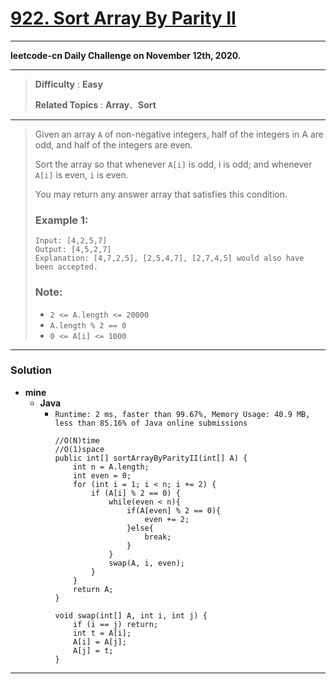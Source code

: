 # [922. Sort Array By Parity II](https://leetcode.com/problems/sort-array-by-parity-ii/)

---

**leetcode-cn Daily Challenge on November 12th, 2020.**

---

> **Difficulty** : **Easy**
>
> **Related Topics** : **Array**、**Sort**

---

> Given an array `A` of non-negative integers, half of the integers in A are odd, and half of the integers are even.
>
> Sort the array so that whenever `A[i]` is odd, i is odd; and whenever `A[i]` is even, `i` is even.
>
> You may return any answer array that satisfies this condition.
>
>
>
> ### Example 1:
> ```
> Input: [4,2,5,7]
> Output: [4,5,2,7]
> Explanation: [4,7,2,5], [2,5,4,7], [2,7,4,5] would also have been accepted.
> ```
>
> ### Note:
> * `2 <= A.length <= 20000`
> * `A.length % 2 == 0`
> * `0 <= A[i] <= 1000`


---


### Solution
* **mine**
  * **Java**
    * `Runtime: 2 ms, faster than 99.67%, Memory Usage: 40.9 MB, less than 85.16% of Java online submissions`
      ```
      //O(N)time
      //O(1)space
      public int[] sortArrayByParityII(int[] A) {
          int n = A.length;
          int even = 0;
          for (int i = 1; i < n; i += 2) {
              if (A[i] % 2 == 0) {
                  while(even < n){
                      if(A[even] % 2 == 0){
                          even += 2;
                      }else{
                          break;
                      }
                  }
                  swap(A, i, even);
              }
          }
          return A;
      }

      void swap(int[] A, int i, int j) {
          if (i == j) return;
          int t = A[i];
          A[i] = A[j];
          A[j] = t;
      }
      ```

---
